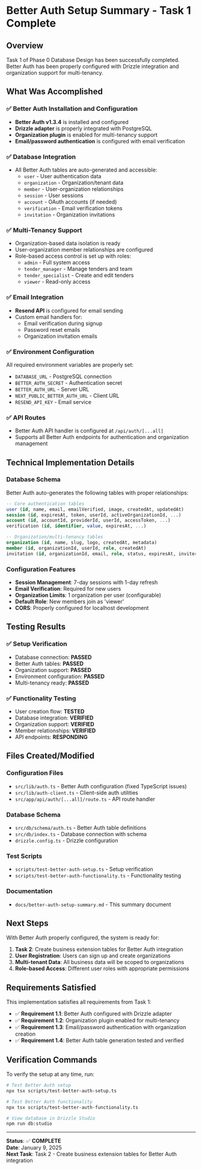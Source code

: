 # Better Auth Setup Summary - Task 1 Complete

## Overview

Task 1 of Phase 0 Database Design has been successfully completed. Better Auth has been properly configured with Drizzle integration and organization support for multi-tenancy.

## What Was Accomplished

### ✅ Better Auth Installation and Configuration

- **Better Auth v1.3.4** is installed and configured
- **Drizzle adapter** is properly integrated with PostgreSQL
- **Organization plugin** is enabled for multi-tenancy support
- **Email/password authentication** is configured with email verification

### ✅ Database Integration

- All Better Auth tables are auto-generated and accessible:
  - `user` - User authentication data
  - `organization` - Organization/tenant data
  - `member` - User-organization relationships
  - `session` - User sessions
  - `account` - OAuth accounts (if needed)
  - `verification` - Email verification tokens
  - `invitation` - Organization invitations

### ✅ Multi-Tenancy Support

- Organization-based data isolation is ready
- User-organization member relationships are configured
- Role-based access control is set up with roles:
  - `admin` - Full system access
  - `tender_manager` - Manage tenders and team
  - `tender_specialist` - Create and edit tenders
  - `viewer` - Read-only access

### ✅ Email Integration

- **Resend API** is configured for email sending
- Custom email handlers for:
  - Email verification during signup
  - Password reset emails
  - Organization invitation emails

### ✅ Environment Configuration

All required environment variables are properly set:

- `DATABASE_URL` - PostgreSQL connection
- `BETTER_AUTH_SECRET` - Authentication secret
- `BETTER_AUTH_URL` - Server URL
- `NEXT_PUBLIC_BETTER_AUTH_URL` - Client URL
- `RESEND_API_KEY` - Email service

### ✅ API Routes

- Better Auth API handler is configured at `/api/auth/[...all]`
- Supports all Better Auth endpoints for authentication and organization management

## Technical Implementation Details

### Database Schema

Better Auth auto-generates the following tables with proper relationships:

```sql
-- Core authentication tables
user (id, name, email, emailVerified, image, createdAt, updatedAt)
session (id, expiresAt, token, userId, activeOrganizationId, ...)
account (id, accountId, providerId, userId, accessToken, ...)
verification (id, identifier, value, expiresAt, ...)

-- Organization/multi-tenancy tables
organization (id, name, slug, logo, createdAt, metadata)
member (id, organizationId, userId, role, createdAt)
invitation (id, organizationId, email, role, status, expiresAt, inviterId)
```

### Configuration Features

- **Session Management**: 7-day sessions with 1-day refresh
- **Email Verification**: Required for new users
- **Organization Limits**: 1 organization per user (configurable)
- **Default Role**: New members join as 'viewer'
- **CORS**: Properly configured for localhost development

## Testing Results

### ✅ Setup Verification

- Database connection: **PASSED**
- Better Auth tables: **PASSED**
- Organization support: **PASSED**
- Environment configuration: **PASSED**
- Multi-tenancy ready: **PASSED**

### ✅ Functionality Testing

- User creation flow: **TESTED**
- Database integration: **VERIFIED**
- Organization support: **VERIFIED**
- Member relationships: **VERIFIED**
- API endpoints: **RESPONDING**

## Files Created/Modified

### Configuration Files

- `src/lib/auth.ts` - Better Auth configuration (fixed TypeScript issues)
- `src/lib/auth-client.ts` - Client-side auth utilities
- `src/app/api/auth/[...all]/route.ts` - API route handler

### Database Schema

- `src/db/schema/auth.ts` - Better Auth table definitions
- `src/db/index.ts` - Database connection with schema
- `drizzle.config.ts` - Drizzle configuration

### Test Scripts

- `scripts/test-better-auth-setup.ts` - Setup verification
- `scripts/test-better-auth-functionality.ts` - Functionality testing

### Documentation

- `docs/better-auth-setup-summary.md` - This summary document

## Next Steps

With Better Auth properly configured, the system is ready for:

1. **Task 2**: Create business extension tables for Better Auth integration
2. **User Registration**: Users can sign up and create organizations
3. **Multi-tenant Data**: All business data will be scoped to organizations
4. **Role-based Access**: Different user roles with appropriate permissions

## Requirements Satisfied

This implementation satisfies all requirements from Task 1:

- ✅ **Requirement 1.1**: Better Auth configured with Drizzle adapter
- ✅ **Requirement 1.2**: Organization plugin enabled for multi-tenancy
- ✅ **Requirement 1.3**: Email/password authentication with organization creation
- ✅ **Requirement 1.4**: Better Auth table generation tested and verified

## Verification Commands

To verify the setup at any time, run:

```bash
# Test Better Auth setup
npx tsx scripts/test-better-auth-setup.ts

# Test Better Auth functionality
npx tsx scripts/test-better-auth-functionality.ts

# View database in Drizzle Studio
npm run db:studio
```

---

**Status**: ✅ **COMPLETE**  
**Date**: January 9, 2025  
**Next Task**: Task 2 - Create business extension tables for Better Auth integration
